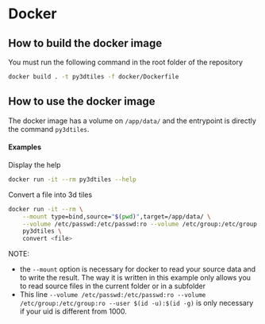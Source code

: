 # Docker

## How to build the docker image

You must run the following command in the root folder of the repository
```bash
docker build . -t py3dtiles -f docker/Dockerfile
```

## How to use the docker image

The docker image has a volume on `/app/data/` and the entrypoint is directly the command `py3dtiles`.

#### Examples

Display the help
```bash
docker run -it --rm py3dtiles --help
```

Convert a file into 3d tiles
```bash
docker run -it --rm \
    --mount type=bind,source="$(pwd)",target=/app/data/ \
    --volume /etc/passwd:/etc/passwd:ro --volume /etc/group:/etc/group:ro --user $(id -u):$(id -g) \
    py3dtiles \
    convert <file>
```

NOTE:

- the `--mount` option is necessary for docker to read your source data and to write the result. The way it is written in this example only allows you to read source files in the current folder or in a subfolder
- This line `--volume /etc/passwd:/etc/passwd:ro --volume /etc/group:/etc/group:ro --user $(id -u):$(id -g)` is only necessary if your uid is different from 1000.
